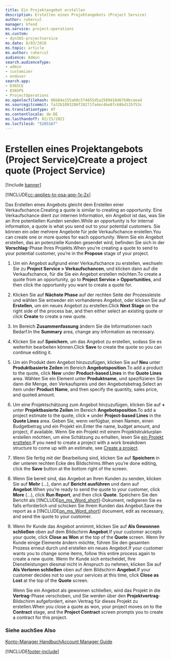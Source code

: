 ```yaml
---
title: Ein Projektangebot erstellen
description: Erstellen eines Projektangebots (Project Service)
author: ruhercul
manager: kfend
ms.service: project-operations
ms.custom:
- dyn365-projectservice
ms.date: 8/03/2018
ms.topic: article
ms.author: ruhercul
audience: Admin
search.audienceType:
- admin
- customizer
- enduser
search.app:
- D365CE
- D365PS
- ProjectOperations
ms.openlocfilehash: 06b84e155a60c574855d5a2509d16d67b8bceea4
ms.sourcegitcommit: fa32b1893286f20271fa4ec4be8fc68bd135f53c
ms.translationtype: HT
ms.contentlocale: de-DE
ms.lasthandoff: 02/15/2021
ms.locfileid: "5285167"
---
```

# <a name="create-a-project-quote-project-service"></a><span data-ttu-id="a2f15-103">Erstellen eines Projektangebots (Project Service)</span><span class="sxs-lookup"><span data-stu-id="a2f15-103">Create a project quote (Project Service)</span></span>

[!include [banner](../includes/psa-now-project-operations.md)]

[!INCLUDE[cc-applies-to-psa-app-1x-2x](../includes/cc-applies-to-psa-app-1x-2x.md)]

<span data-ttu-id="a2f15-104">Das Erstellen eines Angebots gleicht dem Erstellen einer Verkaufschance.</span><span class="sxs-lookup"><span data-stu-id="a2f15-104">Creating a quote is similar to creating an opportunity.</span></span> <span data-ttu-id="a2f15-105">Eine Verkaufschance dient zur internen Information, ein Angebot ist das, was Sie an Ihre potentiellen Kunden senden.</span><span class="sxs-lookup"><span data-stu-id="a2f15-105">While an opportunity is for internal information, a quote is what you send out to your potential customers.</span></span> <span data-ttu-id="a2f15-106">Sie können ein oder mehrere Angebote für jede Verkaufschance erstellen.</span><span class="sxs-lookup"><span data-stu-id="a2f15-106">You can create one or more quotes for each opportunity.</span></span> <span data-ttu-id="a2f15-107">Wenn Sie ein Angebot erstellen, das an potenzielle Kunden gesendet wird, befinden Sie sich in der **Vorschlag**-Phase Ihres Projekts.</span><span class="sxs-lookup"><span data-stu-id="a2f15-107">When you’re creating a quote to send to your potential customer, you’re in the **Propose** stage of your project.</span></span>  
  
1. <span data-ttu-id="a2f15-108">Um ein Angebot aufgrund einer Verkaufschance zu erstellen, wechseln Sie zu **Project Service > Verkaufschancen**, und klicken dann auf die Verkaufschance, für die Sie ein Angebot erstellen möchten.</span><span class="sxs-lookup"><span data-stu-id="a2f15-108">To create a quote from an opportunity, go to **Project Service > Opportunities**, and then click the opportunity you want to create a quote for.</span></span>  
  
2. <span data-ttu-id="a2f15-109">Klicken Sie auf **Nächste Phase** auf der rechten Seite der Prozessleiste und wählen Sie entweder ein vorhandenes Angebot, oder klicken Sie auf **Erstellen**, um ein neues Angebot zu erstellen.</span><span class="sxs-lookup"><span data-stu-id="a2f15-109">Click **Next Stage** on the right side of the process bar, and then either select an existing quote or click **Create** to create a new quote.</span></span>  
  
3. <span data-ttu-id="a2f15-110">Im Bereich **Zusammenfassung** ändern Sie die Informationen nach Bedarf.</span><span class="sxs-lookup"><span data-stu-id="a2f15-110">In the **Summary** area, change any information as necessary.</span></span>  
  
4. <span data-ttu-id="a2f15-111">Klicken Sie auf **Speichern**, um das Angebot zu erstellen, sodass Sie es weiterhin bearbeiten können.</span><span class="sxs-lookup"><span data-stu-id="a2f15-111">Click **Save** to create the quote so you can continue editing it.</span></span>  
  
5. <span data-ttu-id="a2f15-112">Um ein Produkt dem Angebot hinzuzufügen, klicken Sie auf **Neu** unter **Produktbasierte Zeilen** im Bereich **Angebotsposition**.</span><span class="sxs-lookup"><span data-stu-id="a2f15-112">To add a product to the quote, click **New** under **Product-based Lines** in the **Quote Lines** area.</span></span> <span data-ttu-id="a2f15-113">Wählen Sie ein Element unter **Produktname**, und spezifizieren Sie dann die Menge, den Verkaufspreis und den Angebotsbetrag.</span><span class="sxs-lookup"><span data-stu-id="a2f15-113">Select an item under **Product Name**, and then specify the quantity, sales price, and quoted amount.</span></span>  
  
6. <span data-ttu-id="a2f15-114">Um eine Projektschätzung zum Angebot hinzuzufügen, klicken Sie auf **+** unter **Projektbasierte Zeilen** im Bereich **Angebotsposition**.</span><span class="sxs-lookup"><span data-stu-id="a2f15-114">To add a project estimate to the quote, click **+** under **Project-based Lines** in the **Quote Lines** area.</span></span> <span data-ttu-id="a2f15-115">Geben Sie, wenn verfügbar, einen Namen, einen Budgetbetrag und ein Projekt ein.</span><span class="sxs-lookup"><span data-stu-id="a2f15-115">Enter the name, budget amount, and project, if available.</span></span> <span data-ttu-id="a2f15-116">Wenn Sie ein Projekt mit einem Projektstrukturplan erstellen möchten, um eine Schätzung zu erhalten, lesen Sie [ein Projekt ersttelen](../psa/create-project.md).</span><span class="sxs-lookup"><span data-stu-id="a2f15-116">If you need to create a project with a work breakdown structure to come up with an estimate, see [Create a project](../psa/create-project.md).</span></span>  
  
7. <span data-ttu-id="a2f15-117">Wenn Sie fertig mit der Bearbeitung sind, klicken Sie auf **Speichern** in der unteren rechten Ecke des Bildschirms.</span><span class="sxs-lookup"><span data-stu-id="a2f15-117">When you’re done editing, click the **Save** button at the bottom right of the screen.</span></span>  
  
8. <span data-ttu-id="a2f15-118">Wenn Sie bereit sind, das Angebot an Ihren Kunden zu senden, klicken Sie auf **Mehr** (…), dann auf **Bericht ausführen** und dann auf **Angebot**.</span><span class="sxs-lookup"><span data-stu-id="a2f15-118">When you’re ready to send the quote to your customer, click **More** (…), click **Run Report**, and then click **Quote**.</span></span> <span data-ttu-id="a2f15-119">Speichern Sie den Bericht als [!INCLUDE[pn_ms_Word_short](../includes/pn-ms-word-short.md)]-Dokument, redigieren Sie es falls erforderlich und schicken Sie Ihrem Kunden das Angebot.</span><span class="sxs-lookup"><span data-stu-id="a2f15-119">Save the report as a [!INCLUDE[pn_ms_Word_short](../includes/pn-ms-word-short.md)] document, edit as necessary, and send the quote to your customer.</span></span>  
  
9. <span data-ttu-id="a2f15-120">Wenn Ihr Kunde das Angebot annimmt, klicken Sie auf **Als Gewonnen schließen** oben auf dem Bildschirm **Angebot**.</span><span class="sxs-lookup"><span data-stu-id="a2f15-120">If your customer accepts your quote, click **Close as Won** at the top of the **Quote** screen.</span></span> <span data-ttu-id="a2f15-121">Wenn Ihr Kunde einige Elemente ändern möchte, führen Sie den gesamten Prozess erneut durch und erstellen ein neues Angebot.</span><span class="sxs-lookup"><span data-stu-id="a2f15-121">If your customer wants you to change some items, follow this entire process again to create a new quote.</span></span> <span data-ttu-id="a2f15-122">Wenn Ihr Kunde sich entscheidet, Ihre Dienstleistungen diesmal nicht in Anspruch zu nehmen, klicken Sie auf **Als Verloren schließen** oben auf dem Bildschirm **Angebot**.</span><span class="sxs-lookup"><span data-stu-id="a2f15-122">If your customer decides not to use your services at this time, click **Close as Lost** at the top of the **Quote** screen.</span></span>  
  
   <span data-ttu-id="a2f15-123">Wenn Sie ein Angebot als gewonnen schließen, wird das Projekt in die **Vertrag**-Phase verschoben, und Sie werden über den **Projektvertrag**-Bildschirm aufgefordert, einen Vertrag für dieses Projekt zu erstellen.</span><span class="sxs-lookup"><span data-stu-id="a2f15-123">When you close a quote as won, your project moves on to the **Contract** stage, and the **Project Contract** screen prompts you to create a contract for this project.</span></span>  
  
### <a name="see-also"></a><span data-ttu-id="a2f15-124">Siehe auch</span><span class="sxs-lookup"><span data-stu-id="a2f15-124">See Also</span></span>  
 [<span data-ttu-id="a2f15-125">Konto-Manager Handbuch</span><span class="sxs-lookup"><span data-stu-id="a2f15-125">Account Manager Guide</span></span>](../psa/account-manager-guide.md)


[!INCLUDE[footer-include](../includes/footer-banner.md)]